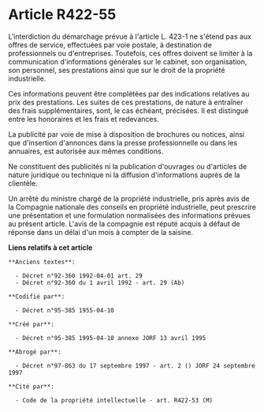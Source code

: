 # Article R422-55

L'interdiction du démarchage prévue à l'article L. 423-1 ne s'étend pas aux offres de service, effectuées par voie postale, à
destination de professionnels ou d'entreprises. Toutefois, ces offres doivent se limiter à la communication d'informations
générales sur le cabinet, son organisation, son personnel, ses prestations ainsi que sur le droit de la propriété
industrielle.

Ces informations peuvent être complétées par des indications relatives au prix des prestations. Les suites de ces
prestations, de nature à entraîner des frais supplémentaires, sont, le cas échéant, précisées. Il est distingué entre les
honoraires et les frais et redevances.

La publicité par voie de mise à disposition de brochures ou notices, ainsi que d'insertion d'annonces dans la presse
professionnelle ou dans les annuaires, est autorisée aux mêmes conditions.

Ne constituent des publicités ni la publication d'ouvrages ou d'articles de nature juridique ou technique ni la diffusion
d'informations auprès de la clientèle.

Un arrêté du ministre chargé de la propriété industrielle, pris après avis de la Compagnie nationale des conseils en
propriété industrielle, peut prescrire une présentation et une formulation normalisées des informations prévues au présent
article. L'avis de la compagnie est réputé acquis à défaut de réponse dans un délai d'un mois à compter de la saisine.

**Liens relatifs à cet article**

	**Anciens textes**:

	  - Décret n°92-360 1992-04-01 art. 29
	  - Décret n°92-360 du 1 avril 1992 - art. 29 (Ab)

	**Codifié par**:

	  - Décret n°95-385 1955-04-10

	**Créé par**:

	  - Décret n°95-385 1995-04-10 annexe JORF 13 avril 1995

	**Abrogé par**:

	  - Décret n°97-863 du 17 septembre 1997 - art. 2 () JORF 24 septembre 1997

	**Cité par**:

	  - Code de la propriété intellectuelle - art. R422-53 (M)
